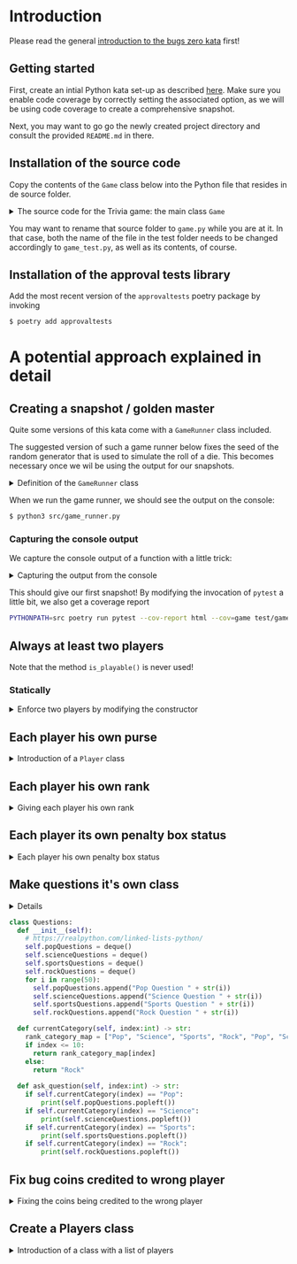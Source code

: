 # Introduction

Please read the general [introduction to the bugs zero kata](../README.md) first!

## Getting started

First, create an intial Python kata set-up as described [here](https://github.com/zhendrikse/tdd/tree/master/cookiecutter).
Make sure you enable code coverage by correctly setting the associated option, 
as we will be using code coverage to create a comprehensive snapshot.

Next, you may want to go go the newly created project directory and consult
the provided ``README.md`` in there.

## Installation of the source code

Copy the contents of the `Game` class below
into the Python file that resides in de source folder.

<details>
<summary>The source code for the Trivia game: the main class <code>Game</code></summary>    

```python
class Game:
    def __init__(self):
        self.players = []
        self.places = [0] * 6
        self.purses = [0] * 6
        self.in_penalty_box = [0] * 6

        self.pop_questions = []
        self.science_questions = []
        self.sports_questions = []
        self.rock_questions = []

        self.current_player = 0
        self.is_getting_out_of_penalty_box = False

        for i in range(50):
            self.pop_questions.append("Pop Question %s" % i)
            self.science_questions.append("Science Question %s" % i)
            self.sports_questions.append("Sports Question %s" % i)
            self.rock_questions.append(self.create_rock_question(i))

    def create_rock_question(self, index):
        return "Rock Question %s" % index

    def is_playable(self):
        return self.how_many_players >= 2

    def add(self, player_name):
        self.players.append(player_name)
        self.places[self.how_many_players] = 0
        self.purses[self.how_many_players] = 0
        self.in_penalty_box[self.how_many_players] = False

        print(player_name + " was added")
        print("They are player number %s" % len(self.players))

        return True

    @property
    def how_many_players(self):
        return len(self.players)

    def roll(self, roll):
        print("%s is the current player" % self.players[self.current_player])
        print("They have rolled a %s" % roll)

        if self.in_penalty_box[self.current_player]:
            if roll % 2 != 0:
                self.is_getting_out_of_penalty_box = True

                print("%s is getting out of the penalty box" % self.players[self.current_player])
                self.places[self.current_player] = self.places[self.current_player] + roll
                if self.places[self.current_player] > 11:
                    self.places[self.current_player] = self.places[self.current_player] - 12

                print(self.players[self.current_player] + \
                            '\'s new location is ' + \
                            str(self.places[self.current_player]))
                print("The category is %s" % self._current_category)
                self._ask_question()
            else:
                print("%s is not getting out of the penalty box" % self.players[self.current_player])
                self.is_getting_out_of_penalty_box = False
        else:
            self.places[self.current_player] = self.places[self.current_player] + roll
            if self.places[self.current_player] > 11:
                self.places[self.current_player] = self.places[self.current_player] - 12

            print(self.players[self.current_player] + \
                        '\'s new location is ' + \
                        str(self.places[self.current_player]))
            print("The category is %s" % self._current_category)
            self._ask_question()

    def _ask_question(self):
        if self._current_category == 'Pop': print(self.pop_questions.pop(0))
        if self._current_category == 'Science': print(self.science_questions.pop(0))
        if self._current_category == 'Sports': print(self.sports_questions.pop(0))
        if self._current_category == 'Rock': print(self.rock_questions.pop(0))

    @property
    def _current_category(self):
        if self.places[self.current_player] == 0: return 'Pop'
        if self.places[self.current_player] == 4: return 'Pop'
        if self.places[self.current_player] == 8: return 'Pop'
        if self.places[self.current_player] == 1: return 'Science'
        if self.places[self.current_player] == 5: return 'Science'
        if self.places[self.current_player] == 9: return 'Science'
        if self.places[self.current_player] == 2: return 'Sports'
        if self.places[self.current_player] == 6: return 'Sports'
        if self.places[self.current_player] == 10: return 'Sports'
        return 'Rock'

    def was_correctly_answered(self):
        if self.in_penalty_box[self.current_player]:
            if self.is_getting_out_of_penalty_box:
                print('Answer was correct!!!!')
                self.purses[self.current_player] += 1
                print(self.players[self.current_player] + \
                    ' now has ' + \
                    str(self.purses[self.current_player]) + \
                    ' Gold Coins.')

                winner = self._did_player_win()
                self.current_player += 1
                if self.current_player == len(self.players): self.current_player = 0

                return winner
            else:
                self.current_player += 1
                if self.current_player == len(self.players): self.current_player = 0
                return True



        else:

            print("Answer was corrent!!!!")
            self.purses[self.current_player] += 1
            print(self.players[self.current_player] + \
                ' now has ' + \
                str(self.purses[self.current_player]) + \
                ' Gold Coins.')

            winner = self._did_player_win()
            self.current_player += 1
            if self.current_player == len(self.players): self.current_player = 0

            return winner

    def wrong_answer(self):
        print('Question was incorrectly answered')
        print(self.players[self.current_player] + " was sent to the penalty box")
        self.in_penalty_box[self.current_player] = True

        self.current_player += 1
        if self.current_player == len(self.players): self.current_player = 0
        return True

    def _did_player_win(self):
        return not (self.purses[self.current_player] == 6)
```
</details>

You may want to rename that source folder to `game.py` while you are at it. 
In that case, both the name of the file in the test folder needs to be
changed accordingly to `game_test.py`, as well as its contents, of course.

## Installation of the approval tests library

Add the most recent version of the `approvaltests` poetry package by invoking

```bash
$ poetry add approvaltests
```

# A potential approach explained in detail

## Creating a snapshot / golden master

Quite some versions of this kata come with a `GameRunner` class included.

The suggested version of such a game runner 
below fixes the seed of the random generator that 
is used to simulate the roll of a die. This becomes necessary once
we wil be using the output for our snapshots.

<details>
    <summary>Definition of the <code>GameRunner</code> class</summary>

```python
from random import seed, randrange
from game import Game


class GameRunner:
    def __init__(self):
        self.not_a_winner = False

    @staticmethod
    def main():
        game = GameRunner()
        seed(30)
        game.play_game(randrange(5) + 1)

    def play_game(self, rand:int) -> None:
        game = Game()

        game.add('Chet')
        game.add('Pat')
        game.add('Sue')

        while True:
            game.roll(rand)

            if randrange(9) == 7:
                self.not_a_winner = game.wrong_answer()
            else:
                self.not_a_winner = game.was_correctly_answered()

            if not self.not_a_winner:
                break


if __name__ == '__main__':
    GameRunner.main()
```
</details>

When we run the game runner, we should see the output on the console:

```bash
$ python3 src/game_runner.py
``` 

### Capturing the console output

We capture the console output of a function with a little trick:

<details>
    <summary>Capturing the output from the console</summary>
    
```python
import io
from contextlib import redirect_stdout
from approvaltests.approvals import verify
from game_runner import GameRunner


class TestGame:
  def catch_output(self, func):
    result = io.StringIO()
    with redirect_stdout(result):
        func()
    return result.getvalue()

  def test_trivia_game(self):
    output = self.catch_output(GameRunner.main)
    verify(output)
```
</details>

This should give our first snapshot! By modifying the invocation of `pytest`
a little bit, we also get a coverage report

```bash
PYTHONPATH=src poetry run pytest --cov-report html --cov=game test/game_test.py
```


## Always at least two players

Note that the method `is_playable()` is never used!

### Statically

<details>
<summary>Enforce two players by modifying the constructor</summary>

```python
  def __init__(self, player1: str, player2: str, others:[str] = []):
    ...
            
    self.add(player1)
    self.add(player2)
    for player in others:
      self.add(player)
```
</details>

## Each player his own purse

<details>
<summary>Introduction of a <code>Player</code> class</summary>

First step, introduce a `Player` class like so:
```python
class Player:
  def __init__(self, name: str):
    self.name = name

  def __repr__(self):
    return self.name
```

Make the changes in the code accordingly. It is necessary to wrap all print statements like so:
```python 
print(repr(player) + " was added")
```

Next, give each player his/her own purse:

```python
class Player:
  def __init__(self, name: str):
    self.name = name
    self.purse = 0

  def add_coin(self) -> None:
    self.purse += 1
    print(repr(self) + " now has " + str(self.purse) + " Gold Coins.")

  def has_won(self) -> bool:
    return self.purse == 6

  def __repr__(self):
    return self.name
```

Finally, the `self.purses` can be removed.
</details>

## Each player his own rank

<details>
<summary>Giving each player his own rank</summary>

Move rank (`places`) out of the `Game` class into the `Player` class:

```python
class Player:
  def __init__(self, name: str):
    self.name = name
    self.purse = 0
    self.rank = 0

  def add_coin(self) -> None:
    self.purse += 1
    print(repr(self) + " now has " + str(self.purse) + " Gold Coins.")

  def has_won(self) -> bool:
    return self.purse == 6

  def add_to_rank(self, amount:int) -> None:
    self.rank += amount
    if self.rank > 11:
        self.rank -= 12
    print(repr(self) + "'s new location is " + str(self.rank))

  def __repr__(self):
    return self.name
  ```
</details>

## Each player its own penalty box status

<details>
<summary>Each player his own penalty box status</summary>

Move `inPenaltyBox` out of the `Game` class into the `Player` class. Next, note that there is no `isGettingOutOfPenaltyBox` variable for each player individually, which probably leads to the bug that once in, you'll never get out!

## Simplify `currentCategory()`

```python
def currentCategory(self) -> str:
    rank_category_map = ["Pop", "Science", "Sports", "Rock", "Pop", "Science", "Sports", "Rock", "Pop", "Science", "Sports"]
    current_player = self.players[self.currentPlayer]
    if current_player.rank <= 10:
      return rank_category_map[current_player.rank]
    else:
      return "Rock"
```
</details>

## Make questions it's own class

<details>Introduction of a <code>Questions</code> class</details>

```python
class Questions:
  def __init__(self):        
    # https://realpython.com/linked-lists-python/
    self.popQuestions = deque()
    self.scienceQuestions = deque()
    self.sportsQuestions = deque()
    self.rockQuestions = deque()
    for i in range(50):
      self.popQuestions.append("Pop Question " + str(i))
      self.scienceQuestions.append("Science Question " + str(i))
      self.sportsQuestions.append("Sports Question " + str(i))
      self.rockQuestions.append("Rock Question " + str(i))

  def currentCategory(self, index:int) -> str:
    rank_category_map = ["Pop", "Science", "Sports", "Rock", "Pop", "Science", "Sports", "Rock", "Pop", "Science", "Sports"]
    if index <= 10:
      return rank_category_map[index]
    else:
      return "Rock"
  
  def ask_question(self, index:int) -> str:
    if self.currentCategory(index) == "Pop":
        print(self.popQuestions.popleft())
    if self.currentCategory(index) == "Science":
        print(self.scienceQuestions.popleft())
    if self.currentCategory(index) == "Sports":
        print(self.sportsQuestions.popleft())
    if self.currentCategory(index) == "Rock":
        print(self.rockQuestions.popleft())
```
</details>
  
## Fix bug coins credited to wrong player

<details>
<summary>Fixing the coins being credited to the wrong player</summary>

Apply the DRY principle to the logic to determine the next player:

```python
def next_player(self) -> None:
  self.currentPlayer += 1
  if self.currentPlayer == len(self.players):
      self.currentPlayer = 0
```

Now you see that in `was_correctly_answered(self)` coins can be credited to a wrong player, as the next player is determined _first_ after which the coins are credited.
</details>

## Create a Players class

<details>
<summary>Introduction of a class with a list of players</summary>

```python

class Players:
  def __init__(self, player1: Player, player2: Player, others:[Player] = []):
    self.players: List[Player] = []
    self.add(player1)
    self.add(player2)
    for player in others:
      self.add(player)
      
    self.currentPlayer = 0
    self.current_player = self.players[self.currentPlayer]

  def add(self, player: Player) -> bool:
    self.players.append(player)
    print(repr(player) + " was added")
    print("They are player number " + str(len(self.players)))
    return True

  def next_player(self) -> None:
    self.currentPlayer += 1
    if self.currentPlayer == len(self.players):
        self.currentPlayer = 0
    self.current_player = self.players[self.currentPlayer]
```

which simplifies the `Game` class constructor like this:

```python
class Game:
  def __init__(self, player1: Player, player2: Player, others:[Player] = []):
      self.participants: List[Players] = Players(player1, player2, others)
      self.questions = Questions()
      self.isGettingOutOfPenaltyBox: bool = False
```
</details>
